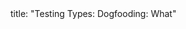 <frontmatter>
title: "Testing Types: Dogfooding: What"
</frontmatter>

<include src="unit-inPage-asFlat.md" boilerplate />